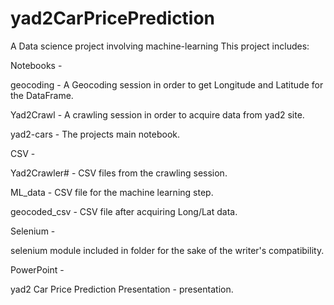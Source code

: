 # yad2CarPricePrediction
A Data science project involving machine-learning
This project includes:

Notebooks - 

geocoding - A Geocoding session in order to get Longitude and Latitude for the DataFrame.

Yad2Crawl - A crawling session in order to acquire data from yad2 site.

yad2-cars - The projects main notebook.


CSV - 

Yad2Crawler# - CSV files from the crawling session.

ML_data - CSV file for the machine learning step.

geocoded_csv - CSV file after acquiring Long/Lat data.


Selenium -

selenium module included in folder for the sake of the writer's compatibility.


PowerPoint -

yad2 Car Price Prediction Presentation - presentation.

